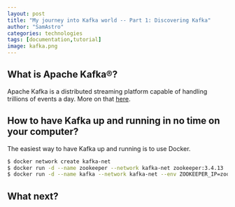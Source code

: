 ```yaml
---
layout: post
title: "My journey into Kafka world -- Part 1: Discovering Kafka"
author: "SamAstro"
categories: technologies
tags: [documentation,tutorial]
image: kafka.png
---
```


## What is Apache Kafka®?
Apache Kafka is a distributed streaming platform capable of handling trillions
of events a day. More on that
[here](https://www.confluent.io/what-is-apache-kafka/).

## How to have Kafka up and running in no time on your computer?
The easiest way to have Kafka up and running is to use Docker.
```bash
$ docker network create kafka-net
$ docker run -d --name zookeeper --network kafka-net zookeeper:3.4.13
$ docker run -d --name kafka --network kafka-net --env ZOOKEEPER_IP=zookeeper ches/kafka
```

## What next?

